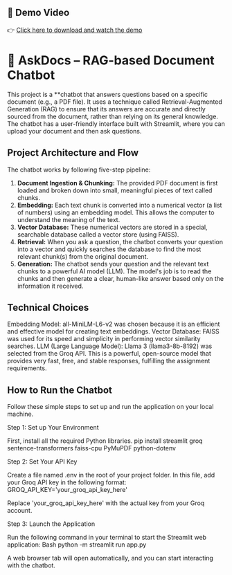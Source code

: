 ## 🎥 Demo Video

👉 [Click here to download and watch the demo](https://github.com/Nilansh7/AskDocs/raw/main/demo.mp4)

# 🤖 AskDocs – RAG-based Document Chatbot

This project is a **chatbot that answers questions based on a specific document (e.g., a PDF file). It uses a technique called Retrieval-Augmented Generation (RAG) to ensure that its answers are accurate and directly sourced from the document, rather than relying on its general knowledge.
The chatbot has a user-friendly interface built with Streamlit, where you can upload your document and then ask questions.

## Project Architecture and Flow

The chatbot works by following five-step pipeline:
1. **Document Ingestion & Chunking:** The provided PDF document is first loaded and broken down into small, meaningful pieces of text called chunks.
2. **Embedding:** Each text chunk is converted into a numerical vector (a list of numbers) using an embedding model. This allows the computer to understand the meaning of the text.
3. **Vector Database:** These numerical vectors are stored in a special, searchable database called a vector store (using FAISS).
4. **Retrieval:** When you ask a question, the chatbot converts your question into a vector and quickly searches the database to find the most relevant chunk(s) from the original document.
5. **Generation:** The chatbot sends your question and the relevant text chunks to a powerful AI model (LLM). The model's job is to read the chunks and then generate a clear, human-like answer based only on the information it received.

## Technical Choices

Embedding Model: all-MiniLM-L6-v2 was chosen because it is an efficient and effective model for creating text embeddings.
Vector Database: FAISS was used for its speed and simplicity in performing vector similarity searches.
LLM (Large Language Model): Llama 3 (llama3-8b-8192) was selected from the Groq API. This is a powerful, open-source model that provides very fast, free, and stable responses, fulfilling the assignment requirements.

## How to Run the Chatbot

Follow these simple steps to set up and run the application on your local machine.

Step 1: Set up Your Environment

First, install all the required Python libraries.
pip install streamlit groq sentence-transformers faiss-cpu PyMuPDF python-dotenv

Step 2: Set Your API Key

Create a file named .env in the root of your project folder. In this file, add your Groq API key in the following format:
GROQ_API_KEY='your_groq_api_key_here'

Replace 'your_groq_api_key_here' with the actual key from your Groq account.

Step 3: Launch the Application

Run the following command in your terminal to start the Streamlit web application:
Bash
python -m streamlit run app.py

A web browser tab will open automatically, and you can start interacting with the chatbot.









